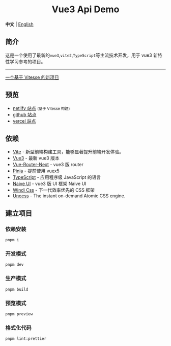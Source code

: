 <div align="center"> 
<h1>Vue3 Api Demo</h1>
</div>

**中文** | [English](./README.md)

## 简介

这是一个使用了最新的`vue3`,`vite2`,`TypeScript`等主流技术开发，用于 vue3 新特性学习参考的项目。

---

[一个基于 Vitesse 的新项目](https://https://github.com/zmtlwzy/vue3ApiDemo-vitesse)

## 预览

- [netlify 站点](https://vue3-api-demo-vitesse.netlify.app/) <small>(基于 Vitesse 构建)</small>
- [github 站点](https://zmtlwzy.github.io/vue3-api-demo/)
- [vercel 站点](https://vue3-api-demo-zmtlwzy.vercel.app/)

## 依赖

- [Vite](https://vitejs.dev/) - 新型前端构建工具，能够显著提升前端开发体验。
- [Vue3](https://v3.vuejs.org/) - 最新 vue3 版本
- [Vue-Router-Next](https://next.router.vuejs.org/) - vue3 版 router
- [Pinia](https://pinia.esm.dev/) - 提前使用 vuex5
- [TypeScript](https://www.typescriptlang.org/) - 应用程序级 JavaScript 的语言
- [Naive UI](https://www.naiveui.com/) - vue3 版 UI 框架 Naive UI
- [Windi Css](https://windicss.org/) - 下一代效率优先的 CSS 框架
- [Unocss](https://unocss.antfu.me/) - The instant on-demand Atomic CSS engine.

## 建立项目

### 依赖安装

```
pnpm i
```

### 开发模式

```
pnpm dev
```

### 生产模式

```
pnpm build
```

### 预览模式

```
pnpm preview
```

### 格式化代码

```
pnpm lint:prettier
```
